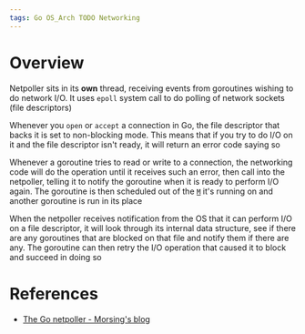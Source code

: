 ```yaml
---
tags: Go OS_Arch TODO Networking
---
```


# Overview

Netpoller sits in its **own** thread, receiving events from goroutines wishing to do network I/O. It uses `epoll` system call to do polling of network sockets (file descriptors)

Whenever you `open` or `accept` a connection in Go, the file descriptor that backs it is set to non-blocking mode. This means that if you try to do I/O on it and the file descriptor isn't ready, it will return an error code saying so

Whenever a goroutine tries to read or write to a connection, the networking code will do the operation until it receives such an error, then call into the netpoller, telling it to notify the goroutine when it is ready to perform I/O again. The goroutine is then scheduled out of the [`M`](Go%20Goroutines%20and%20Scheduler%20Internals.md) it's running on and another goroutine is run in its place

When the netpoller receives notification from the OS that it can perform I/O on a file descriptor, it will look through its internal data structure, see if there are any goroutines that are blocked on that file and notify them if there are any. The goroutine can then retry the I/O operation that caused it to block and succeed in doing so

# References

- [The Go netpoller - Morsing's blog](https://morsmachine.dk/netpoller)
